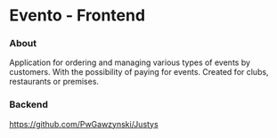 # Evento - Frontend

### About

Application for ordering and managing various types of events by customers. With the possibility of paying for events. Created for clubs, restaurants or premises.

### Backend

https://github.com/PwGawzynski/Justys
